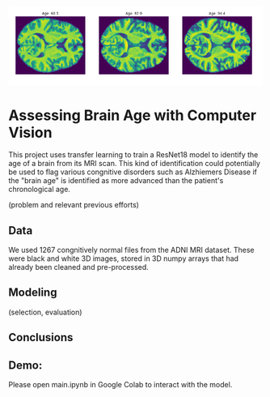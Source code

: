 <p align="center">
  <img src="https://github.com/MRWilliamsGit/BrainAgingComputerVision/blob/main/3ages.png" />
</p>

# Assessing Brain Age with Computer Vision

This project uses transfer learning to train a ResNet18 model to identify the age of a brain from its MRI scan. This kind of identification could potentially be used to flag various congnitive disorders such as Alzhiemers Disease if the "brain age" is identified as more advanced than the patient's chronological age.

(problem and relevant previous efforts)

## Data

We used 1267 congnitively normal files from the ADNI MRI dataset. These were black and white 3D images, stored in 3D numpy arrays that had already been cleaned and pre-processed. 

## Modeling

(selection, evaluation)

## Conclusions

## Demo:

Please open main.ipynb in Google Colab to interact with the model.


